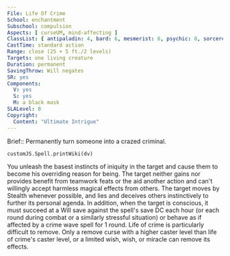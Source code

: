 ```yaml
---
File: Life Of Crime
School: enchantment
Subschool: compulsion
Aspects: [ curseUM, mind-affecting ]
ClassList: { antipaladin: 4, bard: 6, mesmerist: 6, psychic: 8, sorcerer: 8, wizard: 8 }
CastTime: standard action
Range: close (25 + 5 ft./2 levels)
Targets: one living creature
Duration: permanent
SavingThrow: Will negates
SR: yes
Components:
  V: yes
  S: yes
  M: a black mask
SLALevel: 8
Copyright:
  Content: "Ultimate Intrigue"
---
```

Brief:: Permanently turn someone into a crazed criminal.

```dataviewjs
customJS.Spell.printWiki(dv)
```

You unleash the basest instincts of iniquity in the target and cause them to become his overriding reason for being. The target neither gains nor provides benefit from teamwork feats or the aid another action and can't willingly accept harmless magical effects from others.  The target moves by Stealth whenever possible, and lies and deceives others instinctively to further its personal agenda. In addition, when the target is conscious, it must succeed at a Will save against the spell's save DC each hour (or each round during combat or a similarly stressful situation) or behave as if affected by a crime wave spell for 1 round.  Life of crime is particularly difficult to remove. Only a remove curse with a higher caster level than life of crime's caster level, or a limited wish, wish, or miracle can remove its effects.
